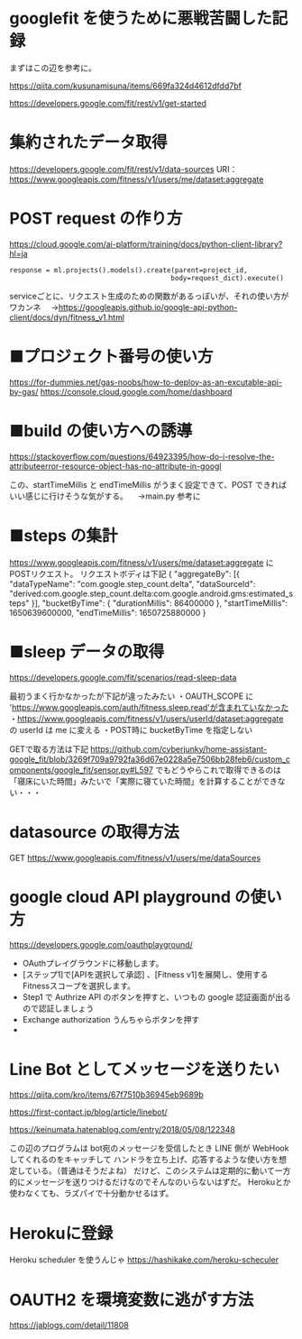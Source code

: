 # googlefit を使うために悪戦苦闘した記録

まずはこの辺を参考に。

https://qiita.com/kusunamisuna/items/669fa324d4612dfdd7bf

https://developers.google.com/fit/rest/v1/get-started


# 集約されたデータ取得
https://developers.google.com/fit/rest/v1/data-sources
URI：https://www.googleapis.com/fitness/v1/users/me/dataset:aggregate

# POST request の作り方
https://cloud.google.com/ai-platform/training/docs/python-client-library?hl=ja

    response = ml.projects().models().create(parent=project_id,
                                            body=request_dict).execute()

serviceごとに、リクエスト生成のための関数があるっぽいが、それの使い方がワカンネ
　→https://googleapis.github.io/google-api-python-client/docs/dyn/fitness_v1.html

# ■プロジェクト番号の使い方
https://for-dummies.net/gas-noobs/how-to-deploy-as-an-excutable-api-by-gas/
https://console.cloud.google.com/home/dashboard

# ■build の使い方への誘導
https://stackoverflow.com/questions/64923395/how-do-i-resolve-the-attributeerror-resource-object-has-no-attribute-in-googl

この、startTimeMillis と endTimeMillis がうまく設定できて、POST できれば
いい感じに行けそうな気がする。
　→main.py 参考に

# ■steps の集計
https://www.googleapis.com/fitness/v1/users/me/dataset:aggregate
にPOSTリクエスト。
リクエストボディは下記
    {
    "aggregateBy": [{
        "dataTypeName": "com.google.step_count.delta",
        "dataSourceId": "derived:com.google.step_count.delta:com.google.android.gms:estimated_steps"
    }],
    "bucketByTime": { "durationMillis": 86400000 },
    "startTimeMillis": 1650639600000,
    "endTimeMillis": 1650725880000
    }

# ■sleep データの取得
https://developers.google.com/fit/scenarios/read-sleep-data

最初うまく行かなかったが下記が違ったみたい
・OAUTH_SCOPE に 'https://www.googleapis.com/auth/fitness.sleep.read'が含まれていなかった
・https://www.googleapis.com/fitness/v1/users/userId/dataset:aggregate の userId は me に変える
・POST時に bucketByTime を指定しない

GETで取る方法は下記
https://github.com/cyberjunky/home-assistant-google_fit/blob/3269f709a9792fa36d67e0228a5e7506bb28feb6/custom_components/google_fit/sensor.py#L597
でもどうやらこれで取得できるのは「寝床にいた時間」みたいで「実際に寝ていた時間」を計算することができない・・・

# datasource の取得方法
GET https://www.googleapis.com/fitness/v1/users/me/dataSources

# google cloud API playground の使い方
https://developers.google.com/oauthplayground/
* OAuthプレイグラウンドに移動します。
* [ステップ1]で[APIを選択して承認] 、[Fitness v1]を展開し、使用するFitnessスコープを選択します。
* Step1 で Authrize API のボタンを押すと、いつもの google 認証画面が出るので認証しましょう
* Exchange authorization うんちゃらボタンを押す
* 

# Line Bot としてメッセージを送りたい
https://qiita.com/kro/items/67f7510b36945eb9689b

https://first-contact.jp/blog/article/linebot/

https://keinumata.hatenablog.com/entry/2018/05/08/122348

この辺のプログラムは bot宛のメッセージを受信したとき LINE 側が WebHook してくれるのをキャッチして
ハンドラを立ち上げ、応答するような使い方を想定している。（普通はそうだよね）
だけど、このシステムは定期的に動いて一方的にメッセージを送りつけるだけなのでそんなのいらないはずだ。
Herokuとか使わなくても、ラズパイで十分動かせるはず。

# Herokuに登録
Heroku scheduler を使うんじゃ
https://hashikake.com/heroku-scheculer

# OAUTH2 を環境変数に逃がす方法
https://jablogs.com/detail/11808
